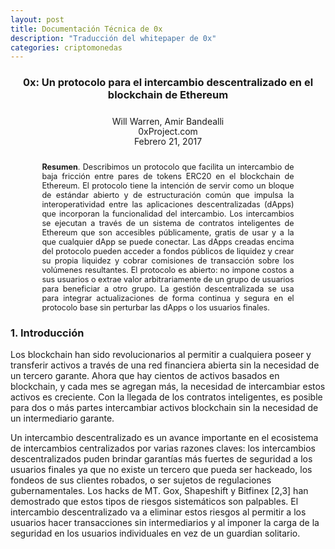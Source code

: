 ```yaml
---
layout: post
title: Documentación Técnica de 0x
description: "Traducción del whitepaper de 0x"
categories: criptomonedas
---
```


<div style="text-align:center;">
  <h3>0x: Un protocolo para el intercambio descentralizado en el blockchain de Ethereum</h3>
  <div style="margin: 32px 0 32px 0; line-height: 2.0px">
  <p>Will Warren, Amir Bandealli</p>
  <p>0xProject.com</p>
  <p>Febrero 21, 2017</p>
  </div>
</div>

<div style="font-size: 90%; text-align: justify; width: 80%; margin: auto;">
<b>Resumen</b>. Describimos un protocolo que facilita un intercambio de baja fricción entre pares de tokens ERC20 en el blockchain de Ethereum. El protocolo tiene la intención de servir como un bloque de estándar abierto y de estructuración común que impulsa la interoperatividad entre las aplicaciones descentralizadas (dApps) que incorporan la funcionalidad del intercambio. Los intercambios se ejecutan a través de un sistema de contratos inteligentes de Ethereum que son accesibles públicamente, gratis de usar y a la que cualquier dApp se puede conectar. Las dApps creadas encima del protocolo pueden acceder a fondos públicos de liquidez y crear su propia liquidez y cobrar comisiones de transacción sobre los volúmenes resultantes. El protocolo es abierto: no impone costos a sus usuarios o extrae valor arbitrariamente de un grupo de usuarios para beneficiar a otro grupo. La gestión descentralizada se usa para integrar actualizaciones de forma continua y segura en el protocolo base sin perturbar las dApps  o los usuarios finales.
</div>

### 1. Introducción

Los blockchain han sido revolucionarios al permitir a cualquiera poseer y transferir activos a través de una red financiera abierta sin la necesidad de un tercero garante. Ahora que hay cientos de activos basados en blockchain, y cada mes se agregan más, la necesidad de intercambiar estos activos es creciente. Con la llegada de los contratos inteligentes, es posible para dos o más partes intercambiar activos blockchain sin la necesidad de un intermediario garante.

Un intercambio descentralizado es un avance importante en el ecosistema de intercambios centralizados por varias razones claves: los intercambios descentralizados puden brindar garantías más fuertes de seguridad a los usuarios finales ya que no existe un tercero que pueda ser hackeado, los fondeos de sus clientes robados, o ser sujetos de regulaciones gubernamentales. Los hacks de MT. Gox, Shapeshift y Bitfinex [2,3] han demostrado que estos tipos de riesgos sistemáticos son palpables. El intercambio descentralizado va a eliminar estos riesgos al permitir a los usuarios hacer transacciones sin intermediarios y al imponer la carga de la seguridad en los usuarios individuales en vez de un guardian solitario.